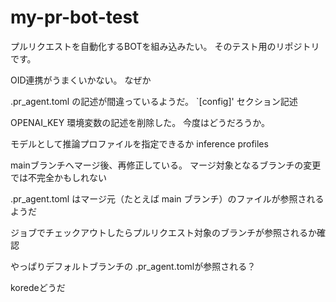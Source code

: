 # my-pr-bot-test

プルリクエストを自動化するBOTを組み込みたい。
そのテスト用のリポジトリです。

OID連携がうまくいかない。
なぜか


.pr_agent.toml の記述が間違っているようだ。
`[config]' セクション記述


OPENAI_KEY 環境変数の記述を削除した。
今度はどうだろうか。



モデルとして推論プロファイルを指定できるか
inference profiles

mainブランチへマージ後、再修正している。
マージ対象となるブランチの変更では不完全かもしれない

.pr_agent.toml はマージ元（たとえば main ブランチ）のファイルが参照されるようだ


ジョブでチェックアウトしたらプルリクエスト対象のブランチが参照されるか確認


やっぱりデフォルトブランチの .pr_agent.tomlが参照される？

koredeどうだ


